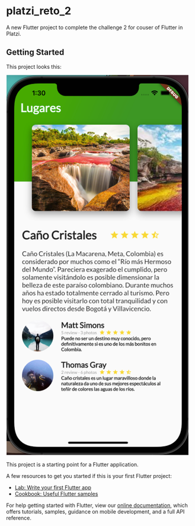# platzi_reto_2

A new Flutter project to complete the challenge 2 for couser of Flutter in Platzi.

## Getting Started

This project looks this:

![alt text](https://github.com/JohanRiv/Flutter_Basic_Platzi_challenge_2/blob/master/img_project_sample.png?raw=true)

This project is a starting point for a Flutter application.

A few resources to get you started if this is your first Flutter project:

- [Lab: Write your first Flutter app](https://flutter.dev/docs/get-started/codelab)
- [Cookbook: Useful Flutter samples](https://flutter.dev/docs/cookbook)

For help getting started with Flutter, view our
[online documentation](https://flutter.dev/docs), which offers tutorials,
samples, guidance on mobile development, and a full API reference.
